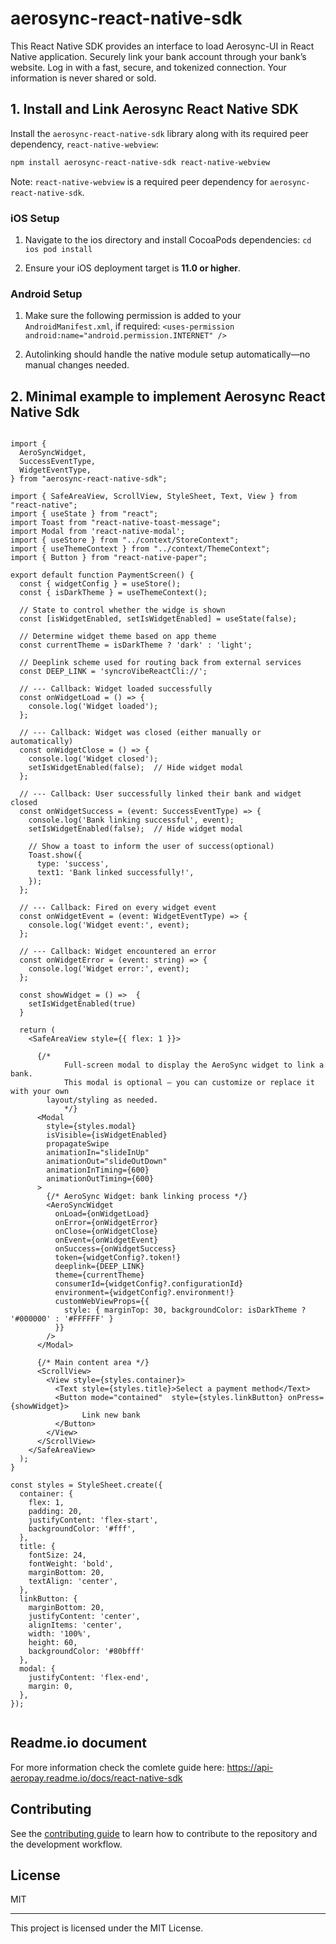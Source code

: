 # aerosync-react-native-sdk

This React Native SDK provides an interface to load Aerosync-UI in React Native application. Securely link your bank account through your bank’s website. Log in with a fast, secure, and tokenized connection. Your information is never shared or sold.

## 1. Install and Link Aerosync React Native SDK

Install the `aerosync-react-native-sdk` library along with its required peer dependency, `react-native-webview`:

```sh
npm install aerosync-react-native-sdk react-native-webview
```

Note: `react-native-webview` is a required peer dependency for `aerosync-react-native-sdk`.

### iOS Setup

1. Navigate to the ios directory and install CocoaPods dependencies:
   `cd ios
pod install`

2. Ensure your iOS deployment target is **11.0 or higher**.

### Android Setup

1. Make sure the following permission is added to your `AndroidManifest.xml`, if required:
   `<uses-permission android:name="android.permission.INTERNET" />`

2. Autolinking should handle the native module setup automatically—no manual changes needed.

## 2. Minimal example to implement Aerosync React Native Sdk

```PaymentScreen.tsx

import {
  AeroSyncWidget,
  SuccessEventType,
  WidgetEventType,
} from "aerosync-react-native-sdk";

import { SafeAreaView, ScrollView, StyleSheet, Text, View } from "react-native";
import { useState } from "react";
import Toast from "react-native-toast-message";
import Modal from 'react-native-modal';
import { useStore } from "../context/StoreContext";
import { useThemeContext } from "../context/ThemeContext";
import { Button } from "react-native-paper";

export default function PaymentScreen() {
  const { widgetConfig } = useStore();
  const { isDarkTheme } = useThemeContext();

  // State to control whether the widge is shown
  const [isWidgetEnabled, setIsWidgetEnabled] = useState(false);

  // Determine widget theme based on app theme
  const currentTheme = isDarkTheme ? 'dark' : 'light';

  // Deeplink scheme used for routing back from external services
  const DEEP_LINK = 'syncroVibeReactCli://';

  // --- Callback: Widget loaded successfully
  const onWidgetLoad = () => {
    console.log('Widget loaded');
  };

  // --- Callback: Widget was closed (either manually or automatically)
  const onWidgetClose = () => {
    console.log('Widget closed');
    setIsWidgetEnabled(false);  // Hide widget modal
  };

  // --- Callback: User successfully linked their bank and widget closed
  const onWidgetSuccess = (event: SuccessEventType) => {
    console.log('Bank linking successful', event);
    setIsWidgetEnabled(false);  // Hide widget modal

    // Show a toast to inform the user of success(optional)
    Toast.show({
      type: 'success',
      text1: 'Bank linked successfully!',
    });
  };

  // --- Callback: Fired on every widget event
  const onWidgetEvent = (event: WidgetEventType) => {
    console.log('Widget event:', event);
  };

  // --- Callback: Widget encountered an error
  const onWidgetError = (event: string) => {
    console.log('Widget error:', event);
  };

  const showWidget = () =>  {
    setIsWidgetEnabled(true)
  }

  return (
    <SafeAreaView style={{ flex: 1 }}>

      {/*
  			Full-screen modal to display the AeroSync widget to link a bank.
  			This modal is optional — you can customize or replace it with your own
        layout/styling as needed.
			*/}
      <Modal
        style={styles.modal}
        isVisible={isWidgetEnabled}
        propagateSwipe
        animationIn="slideInUp"
        animationOut="slideOutDown"
        animationInTiming={600}
        animationOutTiming={600}
      >
        {/* AeroSync Widget: bank linking process */}
        <AeroSyncWidget
          onLoad={onWidgetLoad}
          onError={onWidgetError}
          onClose={onWidgetClose}
          onEvent={onWidgetEvent}
          onSuccess={onWidgetSuccess}
          token={widgetConfig?.token!}
          deeplink={DEEP_LINK}
          theme={currentTheme}
          consumerId={widgetConfig?.configurationId}
          environment={widgetConfig?.environment!}
          customWebViewProps={{
            style: { marginTop: 30, backgroundColor: isDarkTheme ? '#000000' : '#FFFFFF' }
          }}
        />
      </Modal>

      {/* Main content area */}
      <ScrollView>
        <View style={styles.container}>
          <Text style={styles.title}>Select a payment method</Text>
          <Button mode="contained"  style={styles.linkButton} onPress={showWidget}>
                Link new bank
          </Button>
        </View>
      </ScrollView>
    </SafeAreaView>
  );
}

const styles = StyleSheet.create({
  container: {
    flex: 1,
    padding: 20,
    justifyContent: 'flex-start',
    backgroundColor: '#fff',
  },
  title: {
    fontSize: 24,
    fontWeight: 'bold',
    marginBottom: 20,
    textAlign: 'center',
  },
  linkButton: {
    marginBottom: 20,
    justifyContent: 'center',
    alignItems: 'center',
    width: '100%',
    height: 60,
    backgroundColor: '#80bfff'
  },
  modal: {
    justifyContent: 'flex-end',
    margin: 0,
  },
});


```

## Readme.io document

For more information check the comlete guide here: https://api-aeropay.readme.io/docs/react-native-sdk

## Contributing

See the [contributing guide](CONTRIBUTING.md) to learn how to contribute to the repository and the development workflow.

## License

MIT

---

This project is licensed under the MIT License.
